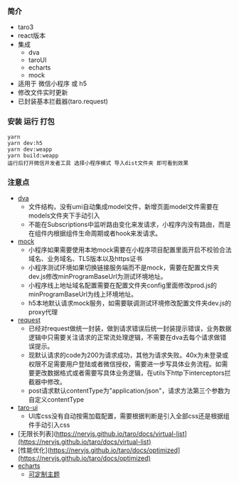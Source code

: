 ### 简介
- taro3 
- react版本 
- 集成 
  - dva 
  - taroUI 
  - echarts 
  - mock
- 适用于 微信小程序 或 h5
- 修改文件实时更新 
- 已封装基本拦截器(taro.request)

### 安装 运行 打包
```shell
yarn 
yarn dev:h5
yarn dev:weapp
yarn build:weapp
运行后打开微信开发者工具 选择小程序模式 导入dist文件夹 即可看到效果
```

### 注意点
- [dva](https://dvajs.com/guide/#%E7%89%B9%E6%80%A7)
  - 文件结构，没有umi自动集成model文件，新增页面model文件需要在models文件夹下手动引入
  - 不能在Subscriptions中监听路由变化来发请求，小程序内没有路由，而是在组件内根据组件生命周期或者hook来发请求。
- [mock](https://github.com/NervJS/taro-plugin-mock)
  - 小程序如果需要使用本地mock需要在小程序项目配置里面开启不校验合法域名、业务域名、TLS版本以及https证书
  - 小程序测试环境如果切换链接服务端而不是mock，需要在配置文件夹dev.js修改minProgramBaseUrl为测试环境地址。
  - 小程序线上地址域名配置需要在配置文件夹config里面修改prod.js的minProgramBaseUrl为线上环境地址。
  - h5本地默认请求mock服务，如需要联调测试环境修改配置文件夹dev.js的proxy代理
- [request](https://taro-docs.jd.com/taro/docs/apis/network/request/request)
  - 已经对request做统一封装，做到请求错误后统一封装提示错误，业务数据逻辑中只需要关注请求的正常流处理逻辑，不需要在dva去每个请求做错误提示。
  - 现默认请求的code为200为请求成功，其他为请求失败。40x为未登录或权限不足需要用户登陆或者微信授权，需要进一步写具体业务流程。如需要更改数据格式或者需要写具体业务逻辑，在utils下http下interceptors拦截器中修改。
  - post请求默认contentType为"application/json"，请求方法第三个参数为自定义contentType
- [taro-ui](https://taro-ui.jd.com/#/docs/introduction)
  - UI库css没有自动按需加载配置，需要根据判断是引入全部css还是根据组件手动引入css
- [无限长列表](https://nervjs.github.io/taro/docs/virtual-list](https://nervjs.github.io/taro/docs/virtual-list)
- [性能优化](https://nervjs.github.io/taro/docs/optimized](https://nervjs.github.io/taro/docs/optimized)
- [echarts](https://github.com/ecomfe/echarts-for-weixin)
  - [可定制主题](https://echarts.apache.org/zh/builder.html)


